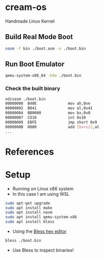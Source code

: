 # cream-os
Handmade Linux Kernel

## Build Real Mode Boot
```bash
nasm -f bin ./boot.asm -o ./boot.bin
```

## Run Boot Emulator
```bash
qemu-system-x86_64 -hda ./boot.bin
```

### Check the built binary
```bash
ndisasm ./boot.bin 
00000000  B40E              mov ah,0xe
00000002  B041              mov al,0x41
00000004  BB0000            mov bx,0x0
00000007  CD10              int 0x10
00000009  EBFE              jmp short 0x9
0000000B  0000              add [bx+si],al
...
```

# References

# Setup
- Running on Linux x86 system
- In this case I am using WSL

```bash
sudo apt-get upgrade
sudo apt install make
sudo apt install nasm
sudo apt install qemu-system-x86
sudo apt install bless
```

- Using the [Bless hex editor](https://www.thinkpenguin.com/gnu-linux/bless-hex-editor)
```bash
bless ./boot.bin
```
- Use Bless to inspect binaries!
